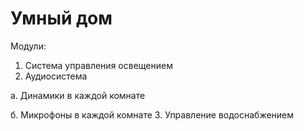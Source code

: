 Умный дом
=========

Модули:

1. Система управления освещением
2. Аудиосистема

  а. Динамики в каждой комнате

  б. Микрофоны в каждой комнате
3. Управление водоснабжением
